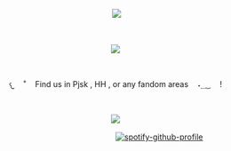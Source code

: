 <p align="center">
​​ <img src="https://i.postimg.cc/cJMGPbHg/download-14.png">
</p>


  ⠀⠀⠀ ⠀⠀ ⠀  ⠀⠀⠀ ⠀⠀ ⠀ ⠀⠀⠀      <p align="center">
  ![](https://komarev.com/ghpvc/?username=antidosage&color=ff85c9&style=flat&label=CUTIES)
</p>  ⠀

<p align="center">
 𐔌ㅤ ˚ㅤ Find us in Pjsk , HH , or any fandom areasㅤ ˖̣̣̣ ͜ ㅤ ! 
 </p>                                        ⠀⠀ ⠀⠀ ⠀  ⠀⠀⠀ ⠀⠀ ⠀ ⠀⠀⠀ 



<p align="center">
    
 <img src="https://i.postimg.cc/vHGx9Rxh/tumblr-d44a640496bec8fee5867b857f7115b1-8d5122b2-100.png">

　　　　　　　　　　　　　　　　　　[![spotify-github-profile](https://spotify-github-profile.kittinanx.com/api/view?uid=l4qbftv56yoj5c9suzect2wm6&cover_image=true&theme=novatorem&show_offline=true&background_color=121212&interchange=false&bar_color=4697fc&bar_color_cover=false)](https://github.com/kittinan/spotify-github-profile)
